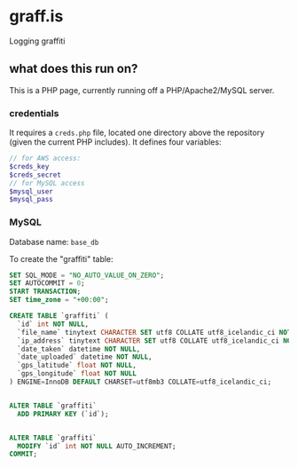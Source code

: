 # graff.is
Logging graffiti

## what does this run on?
This is a PHP page, currently running off a PHP/Apache2/MySQL server.

### credentials
It requires a `creds.php` file, located one directory above the repository (given the current PHP includes). It defines four variables:

```PHP
// for AWS access:
$creds_key
$creds_secret
// for MySQL access
$mysql_user
$mysql_pass
```

### MySQL
Database name: `base_db`

To create the "graffiti" table:

```SQL
SET SQL_MODE = "NO_AUTO_VALUE_ON_ZERO";
SET AUTOCOMMIT = 0;
START TRANSACTION;
SET time_zone = "+00:00";

CREATE TABLE `graffiti` (
  `id` int NOT NULL,
  `file_name` tinytext CHARACTER SET utf8 COLLATE utf8_icelandic_ci NOT NULL,
  `ip_address` tinytext CHARACTER SET utf8 COLLATE utf8_icelandic_ci NOT NULL,
  `date_taken` datetime NOT NULL,
  `date_uploaded` datetime NOT NULL,
  `gps_latitude` float NOT NULL,
  `gps_longitude` float NOT NULL
) ENGINE=InnoDB DEFAULT CHARSET=utf8mb3 COLLATE=utf8_icelandic_ci;


ALTER TABLE `graffiti`
  ADD PRIMARY KEY (`id`);


ALTER TABLE `graffiti`
  MODIFY `id` int NOT NULL AUTO_INCREMENT;
COMMIT;
```